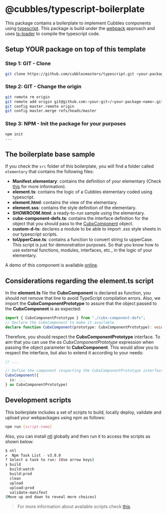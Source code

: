 # @cubbles/typescript-boilerplate

This package contains a boilerplate to implement Cubbles components using [typescript](https://www.typescriptlang.org/). This package is build under the [webpack](https://webpack.js.org/) approach and uses [ts-loader](https://webpack.js.org/guides/typescript/) to compile the typescript code.

## Setup YOUR package on top of this template

### Step 1: GIT - Clone

```bash
git clone https://github.com/cubblesmasters/typescript.git <your-package-name>
```

### Step 2: GIT - Change the origin

```bash
git remote rm origin
git remote add origin git@github.com:<your-git>/<your-package-name>.git
git config master.remote origin
git config master.merge refs/heads/master
```

### Step 3: NPM - Init the package for your purposes

```bash
npm init
...
```

## The boilerplate base sample

If you check the `src` folder of this boilerplate, you will find a folder called `elementary` that contains the following files:

* **Manifest.elementary**: contains the definition of your elementary (Check [this](https://cubbles.gitbook.io/docs/terms-and-concepts/artifacts) for more information).
* **element.ts**: contains the logic of a Cubbles elementary coded using typescript.
* **element.html**: contains the view of the elementary.
* **element.sss**: contains the style definition of the elementary.
* **SHOWROOM.html**: a ready-to-run sample using the elementary.
* **cubx-component-defs.ts**: contains the interface definition for the object that you should pass to the [CubxComponent](https://cubbles.gitbook.io/docs/runtime-extension-rte/user-guide/cubbles-js-api/inside-interaction#the-cubxcomponent-object) object.
* **custom-d-ts**: declares a module to be able to import *.sss* style sheets in our typescript scripts.
* **toUpperCase.ts**: contains a function to convert string to upperCase. This script is just for demonstration purposes. So that you know how to use external functions, modules, interfaces, etc., in the logic of your elementary.

A demo of this component is available [online](https://cubbles.world/sandbox/cubbles-typescript-boilerplate@1.0.0-SNAPSHOT/cubbles-typescript-boilerplate-elementary/SHOWROOM.html).

## Considerations regarding the element.ts script

In the **element.ts** file the **CubxComponent** is declared as function, you should not remove that line to avoid TypeScript compilation errors. Also, we import the **CubxComponentPrototype** to assure that the object passed to the **CubxComponent** is as expected:

```typescript
import { CubxComponentPrototype } from "./cubx-component-defs";
// Declare the CubxComponent to make it available
declare function CubxComponent(prototype: CubxComponentPrototype): void;
```

Therefore, you should respect the **CubxComponentPrototype** interface. To aim that you can use the *as CubxComponentPrototype* expression when passing the object parameter to **CubxComponent**. This would allow you to respect the interface, but also to extend it according to your needs:

```typescript
// ...

// Define the component respecting the CubxComponentPrototype interface
CubxComponent({
  is: ...
} as CubxComponentPrototype)
```

## Development scripts

This boilerplate includes a set of scripts to build, locally deploy, validate and upload your webpackages using npm as follows:

```bash
npm run [script-name]
```

Also, you can install [ntl](https://www.npmjs.com/package/ntl) globally and then run it to access the scripts as shown below:

```bash
$ ntl
✔  Npm Task List - v3.0.0
? Select a task to run: (Use arrow keys)
❯ build
  build:watch
  build:prod
  clean
  upload
  upload:prod
  validate-manifest
(Move up and down to reveal more choices)
```

> For more information about available scripts check [this](https://cubbles.gitbook.io/docs/v/coder-template-doc/developing-vanilla-boilerplate/available-scripts).